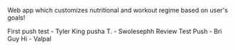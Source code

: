 Web app which customizes nutritional and workout regime based on user's goals!

First push test - Tyler
King pusha T. - Swolesephh
Review Test Push - Bri Guy
Hi - Valpal
